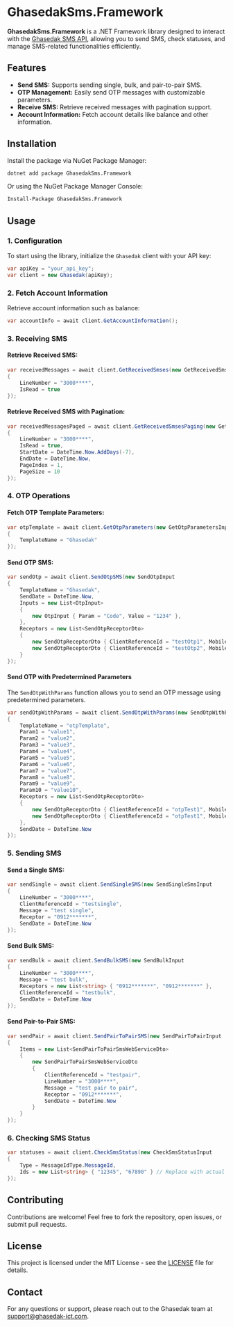# GhasedakSms.Framework

**GhasedakSms.Framework** is a .NET Framework library designed to interact with the [Ghasedak SMS API](https://ghasedak.me/), allowing you to send SMS, check statuses, and manage SMS-related functionalities efficiently.

## Features

- **Send SMS:** Supports sending single, bulk, and pair-to-pair SMS.
- **OTP Management:** Easily send OTP messages with customizable parameters.
- **Receive SMS:** Retrieve received messages with pagination support.
- **Account Information:** Fetch account details like balance and other information.

## Installation

Install the package via NuGet Package Manager:

```bash
dotnet add package GhasedakSms.Framework
```

Or using the NuGet Package Manager Console:

```bash
Install-Package GhasedakSms.Framework
```

## Usage

### 1. Configuration

To start using the library, initialize the `Ghasedak` client with your API key:

```csharp
var apiKey = "your_api_key";
var client = new Ghasedak(apiKey);
```

### 2. Fetch Account Information

Retrieve account information such as balance:

```csharp
var accountInfo = await client.GetAccountInformation();
```

### 3. Receiving SMS

#### Retrieve Received SMS:

```csharp
var receivedMessages = await client.GetReceivedSmses(new GetReceivedSmsInput
{
    LineNumber = "3000****",
    IsRead = true
});
```

#### Retrieve Received SMS with Pagination:

```csharp
var receivedMessagesPaged = await client.GetReceivedSmsesPaging(new GetReceivedSmsPagingInput
{
    LineNumber = "3000****",
    IsRead = true,
    StartDate = DateTime.Now.AddDays(-7),
    EndDate = DateTime.Now,
    PageIndex = 1,
    PageSize = 10
});
```

### 4. OTP Operations

#### Fetch OTP Template Parameters:

```csharp
var otpTemplate = await client.GetOtpParameters(new GetOtpParametersInput
{
    TemplateName = "Ghasedak"
});
```

#### Send OTP SMS:

```csharp
var sendOtp = await client.SendOtpSMS(new SendOtpInput
{
    TemplateName = "Ghasedak",
    SendDate = DateTime.Now,
    Inputs = new List<OtpInput>
    {
        new OtpInput { Param = "Code", Value = "1234" },
    },
    Receptors = new List<SendOtpReceptorDto>
    {
        new SendOtpReceptorDto { ClientReferenceId = "testOtp1", Mobile = "0912*******" },
        new SendOtpReceptorDto { ClientReferenceId = "testOtp2", Mobile = "0912*******" }
    }
});
```

#### Send OTP with Predetermined Parameters

The `SendOtpWithParams` function allows you to send an OTP message using predetermined parameters.

```csharp
var sendOtpWithParams = await client.SendOtpWithParams(new SendOtpWithParamsInput
{
    TemplateName = "otpTemplate",
    Param1 = "value1",
    Param2 = "value2",
    Param3 = "value3",
    Param4 = "value4",
    Param5 = "value5",
    Param6 = "value6",
    Param7 = "value7",
    Param8 = "value8",
    Param9 = "value9",
    Param10 = "value10",
    Receptors = new List<SendOtpReceptorDto>
    {
        new SendOtpReceptorDto { ClientReferenceId = "otpTest1", Mobile = "0912*******" },
        new SendOtpReceptorDto { ClientReferenceId = "otpTest1", Mobile = "0912*******" },
    },
    SendDate = DateTime.Now
});
```

### 5. Sending SMS

#### Send a Single SMS:

```csharp
var sendSingle = await client.SendSingleSMS(new SendSingleSmsInput
{
    LineNumber = "3000****",
    ClientReferenceId = "testsingle",
    Message = "test single",
    Receptor = "0912*******",
    SendDate = DateTime.Now
});
```

#### Send Bulk SMS:

```csharp
var sendBulk = await client.SendBulkSMS(new SendBulkInput
{
    LineNumber = "3000****",
    Message = "test bulk",
    Receptors = new List<string> { "0912*******", "0912*******" },
    ClientReferenceId = "testbulk",
    SendDate = DateTime.Now
});
```

#### Send Pair-to-Pair SMS:

```csharp
var sendPair = await client.SendPairToPairSMS(new SendPairToPairInput
{
    Items = new List<SendPairToPairSmsWebServiceDto>
    {
        new SendPairToPairSmsWebServiceDto
        {
            ClientReferenceId = "testpair",
            LineNumber = "3000****",
            Message = "test pair to pair",
            Receptor = "0912*******",
            SendDate = DateTime.Now
        }
    }
});
```

### 6. Checking SMS Status

```csharp
var statuses = await client.CheckSmsStatus(new CheckSmsStatusInput
{
    Type = MessageIdType.MessageId,
    Ids = new List<string> { "12345", "67890" } // Replace with actual Message IDs
});
```

## Contributing

Contributions are welcome! Feel free to fork the repository, open issues, or submit pull requests.

## License

This project is licensed under the MIT License - see the [LICENSE](LICENSE) file for details.

## Contact

For any questions or support, please reach out to the Ghasedak team at [support@ghasedak-ict.com](mailto:support@ghasedak-ict.com).
